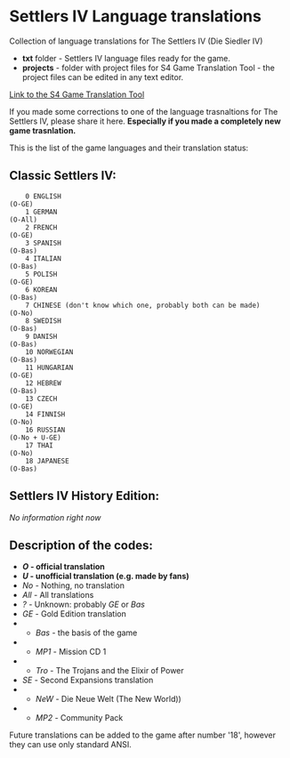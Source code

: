 # Settlers IV Language translations
Collection of language translations for The Settlers IV (Die Siedler IV)

- **txt** folder - Settlers IV language files ready for the game.
- **projects** - folder with project files for S4 Game Translation Tool - the project files can be edited in any text editor.

[Link to the S4 Game Translation Tool](https://pawex3.blogspot.com/2019/01/the-settlers-iv-game-translation-tool.html)

If you made some corrections to one of the language trasnaltions for The Settlers IV, please share it here. **Especially if you made a completely new game trasnlation.**

This is the list of the game languages and their translation status:

## Classic Settlers IV:

        0 ENGLISH                                                        (O-GE)
        1 GERMAN                                                         (O-All)
        2 FRENCH                                                         (O-GE)
        3 SPANISH                                                        (O-Bas)
        4 ITALIAN                                                        (O-Bas)
        5 POLISH                                                         (O-GE)
        6 KOREAN                                                         (O-Bas)
        7 CHINESE (don't know which one, probably both can be made)      (O-No)
        8 SWEDISH                                                        (O-Bas)
        9 DANISH                                                         (O-Bas)
        10 NORWEGIAN                                                     (O-Bas)
        11 HUNGARIAN                                                     (O-GE)
        12 HEBREW                                                        (O-Bas)
        13 CZECH                                                         (O-GE)
        14 FINNISH                                                       (O-No)
        16 RUSSIAN                                                       (O-No + U-GE)
        17 THAI                                                          (O-No)
        18 JAPANESE                                                      (O-Bas)
        
  
## Settlers IV History Edition:

*No information right now*
        
        
        
## Description of the codes:
- ***O* - official translation**
- ***U* - unofficial translation (e.g. made by fans)**
- *No* - Nothing, no translation
- *All* - All translations
- *?* - Unknown: probably *GE* or *Bas*
- *GE* - Gold Edition translation
- - *Bas* - the basis of the game
- - *MP1* - Mission CD 1
- - *Tro* - The Trojans and the Elixir of Power
- *SE* - Second Expansions translation
- - *NeW* -  Die Neue Welt (The New World))
- - *MP2* - Community Pack


Future translations can be added to the game after number '18', however they can use only standard ANSI.
